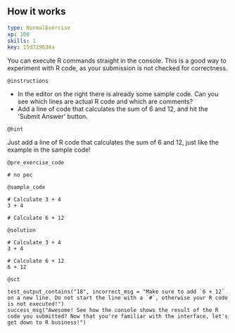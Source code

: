 ## How it works

```yaml
type: NormalExercise 
xp: 100 
skills: 1 
key: 15d729634a
```

You can execute R commands straight in the console. This is a good way to experiment with R code, as your submission is not checked for correctness.

`@instructions`

- In the editor on the right there is already some sample code. Can you see which lines are actual R code and which are comments?
- Add a line of code that calculates the sum of 6 and 12, and hit the 'Submit Answer' button.

`@hint`

Just add a line of R code that calculates the sum of 6 and 12, just like the example in the sample code!

`@pre_exercise_code`

```{r}
# no pec
```

`@sample_code`

```{r}
# Calculate 3 + 4
3 + 4

# Calculate 6 + 12

```

`@solution`

```{r}
# Calculate 3 + 4
3 + 4

# Calculate 6 + 12
6 + 12
```

`@sct`

```{r}
test_output_contains("18", incorrect_msg = "Make sure to add `6 + 12` on a new line. Do not start the line with a `#`, otherwise your R code is not executed!")
success_msg("Awesome! See how the console shows the result of the R code you submitted? Now that you're familiar with the interface, let's get down to R business!")
```
